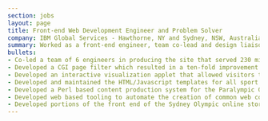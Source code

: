 ```yaml
---
section: jobs
layout: page
title: Front-end Web Development Engineer and Problem Solver
company: IBM Global Services - Hawthorne, NY and Sydney, NSW, Australia (05/1999 - 11/2000)
summary: Worked as a front-end engineer, team co-lead and design liaison for the team that produced the official web site of the Sydney 2000 Olympics.
bullets:
- Co-led a team of 6 engineers in producing the site that served 230 million page views to 8.7 million people in 17 days.
- Developed a CGI page filter which resulted in a ten-fold improvement in page performance by identifying and working around a bug in one of the supported browsers.
- Developed an interactive visualization applet that allowed visitors to see what time it was in various parts of the world.
- Developed and maintained the HTML/Javascript templates for all sport and athlete results pages on the site.
- Developed a Perl based content production system for the Paralympic Games site.
- Developed web based tooling to automate the creation of common web content based on templates.
- Developed portions of the front end of the Sydney Olympic online store.
---
```

